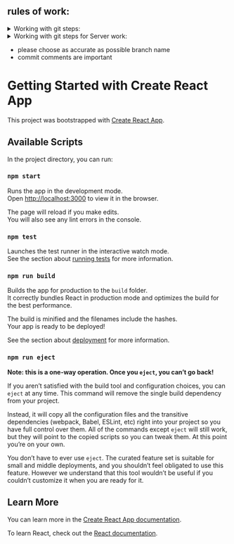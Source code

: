 ## rules of work:
<details>
    <summary>Working with git steps:</summary>
    <ul>
        <li> GIT CLONE https://github.com/ECHOfindLove/ECHO </li>
        <li> git checkout development</li>
        <li> git branch (name your branch) </li>
        <li> git checkout (your branch name) </li>
        <li> work on your branch </li>
        <li> git add .</li>
        <li> git commit -m "(write here shortly what did you do)" </li>
        <li> git checkout development </li>
        <li> git pull </li>
        <li> git checkout (your branch name) </li>
        <li> git merge development </li>
        <li> if there were no errors last command is: git push -u origin (your branch name) </li>
    </ul>
</details>

<details>
    <summary>Working with git steps for Server work:</summary>
    <ul>
        <li> GIT CLONE https://github.com/ECHOfindLove/ECHO </li>
        <li> git checkout development</li>
        <li> git checkout server</li>
        <li> git branch (name your branch) </li>
        <li> git checkout (your branch name) </li>
        <li> work on your branch </li>
        <li> git add .</li>
        <li> git commit -m "(write here shortly what did you do)" </li>
        <li> git checkout server </li>
        <li> git pull </li>
        <li> git checkout (your branch name) </li>
        <li> git merge server </li>
        <li> if there were no errors / after error fix last command is: git push -u origin (your branch name) </li>
        <li> when server is ready to be used in development: git checkout development </li>
        <li> git pull </li>
        <li> git checkout server </li>
        <li> git merge development </li>
        <li> if there were no errors / after error fix last command is: git push -u origin server </li>
    </ul>
</details>

- please choose as accurate as possible branch name 
- commit comments are important

# Getting Started with Create React App

This project was bootstrapped with [Create React App](https://github.com/facebook/create-react-app).

## Available Scripts

In the project directory, you can run:

### `npm start`

Runs the app in the development mode.\
Open [http://localhost:3000](http://localhost:3000) to view it in the browser.

The page will reload if you make edits.\
You will also see any lint errors in the console.

### `npm test`

Launches the test runner in the interactive watch mode.\
See the section about [running tests](https://facebook.github.io/create-react-app/docs/running-tests) for more information.

### `npm run build`

Builds the app for production to the `build` folder.\
It correctly bundles React in production mode and optimizes the build for the best performance.

The build is minified and the filenames include the hashes.\
Your app is ready to be deployed!

See the section about [deployment](https://facebook.github.io/create-react-app/docs/deployment) for more information.

### `npm run eject`

**Note: this is a one-way operation. Once you `eject`, you can’t go back!**

If you aren’t satisfied with the build tool and configuration choices, you can `eject` at any time. This command will remove the single build dependency from your project.

Instead, it will copy all the configuration files and the transitive dependencies (webpack, Babel, ESLint, etc) right into your project so you have full control over them. All of the commands except `eject` will still work, but they will point to the copied scripts so you can tweak them. At this point you’re on your own.

You don’t have to ever use `eject`. The curated feature set is suitable for small and middle deployments, and you shouldn’t feel obligated to use this feature. However we understand that this tool wouldn’t be useful if you couldn’t customize it when you are ready for it.

## Learn More

You can learn more in the [Create React App documentation](https://facebook.github.io/create-react-app/docs/getting-started).

To learn React, check out the [React documentation](https://reactjs.org/).
